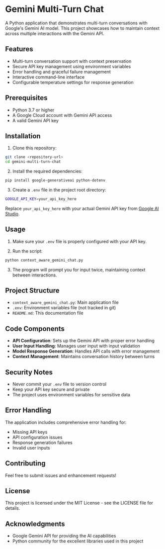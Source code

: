 # Gemini Multi-Turn Chat

A Python application that demonstrates multi-turn conversations with Google's Gemini AI model. This project showcases how to maintain context across multiple interactions with the Gemini API.

## Features

- Multi-turn conversation support with context preservation
- Secure API key management using environment variables
- Error handling and graceful failure management
- Interactive command-line interface
- Configurable temperature settings for response generation

## Prerequisites

- Python 3.7 or higher
- A Google Cloud account with Gemini API access
- A valid Gemini API key

## Installation

1. Clone this repository:
```bash
git clone <repository-url>
cd gemini-multi-turn-chat
```

2. Install the required dependencies:
```bash
pip install google-generativeai python-dotenv
```

3. Create a `.env` file in the project root directory:
```bash
GOOGLE_API_KEY=your_api_key_here
```

Replace `your_api_key_here` with your actual Gemini API key from [Google AI Studio](https://makersuite.google.com/app/apikey).

## Usage

1. Make sure your `.env` file is properly configured with your API key.

2. Run the script:
```bash
python context_aware_gemini_chat.py
```

3. The program will prompt you for input twice, maintaining context between interactions.

## Project Structure

- `context_aware_gemini_chat.py`: Main application file
- `.env`: Environment variables file (not tracked in git)
- `README.md`: This documentation file

## Code Components

- **API Configuration**: Sets up the Gemini API with proper error handling
- **User Input Handling**: Manages user input with input validation
- **Model Response Generation**: Handles API calls with error management
- **Context Management**: Maintains conversation history between turns

## Security Notes

- Never commit your `.env` file to version control
- Keep your API key secure and private
- The project uses environment variables for sensitive data

## Error Handling

The application includes comprehensive error handling for:
- Missing API keys
- API configuration issues
- Response generation failures
- Invalid user inputs

## Contributing

Feel free to submit issues and enhancement requests!

## License

This project is licensed under the MIT License - see the LICENSE file for details.

## Acknowledgments

- Google Gemini API for providing the AI capabilities
- Python community for the excellent libraries used in this project